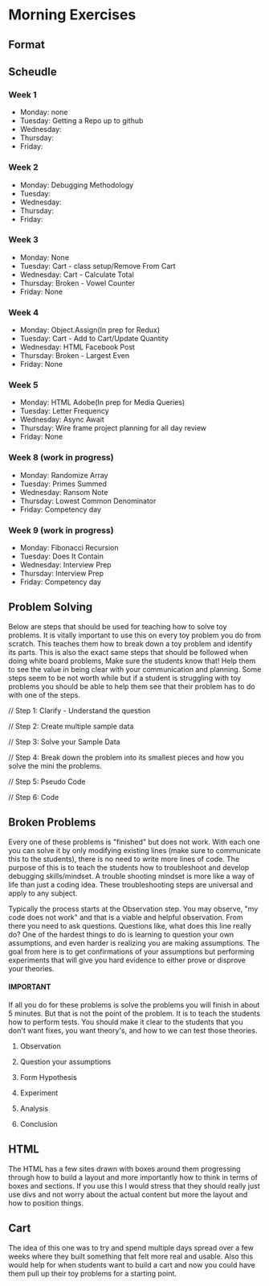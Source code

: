 # Morning Exercises


## Format


## Scheudle

### Week 1
  <ul>
    <li>Monday: none</li>
    <li>Tuesday: Getting a Repo up to github</li>
    <li>Wednesday: </li>
    <li>Thursday: </li>
    <li>Friday: </li>
  </ul>

### Week 2
<ul>
  <li>Monday: Debugging Methodology</li>
  <li>Tuesday: </li>
  <li>Wednesday: </li>
  <li>Thursday: </li>
  <li>Friday: </li>
</ul>

### Week 3
<ul>
  <li>Monday: None</li>
  <li>Tuesday: Cart - class setup/Remove From Cart</li>
  <li>Wednesday: Cart - Calculate Total</li>
  <li>Thursday: Broken - Vowel Counter</li>
  <li>Friday: None</li>
</ul>

### Week 4
<ul>
  <li>Monday: Object.Assign(In prep for Redux)</li>
  <li>Tuesday: Cart - Add to Cart/Update Quantity</li>
  <li>Wednesday: HTML Facebook Post</li>
  <li>Thursday: Broken - Largest Even</li>
  <li>Friday: None</li>
</ul>

### Week 5
<ul>
  <li>Monday: HTML Adobe(In prep for Media Queries)</li>
  <li>Tuesday: Letter Frequency</li>
  <li>Wednesday: Async Await</li>
  <li>Thursday: Wire frame project planning for all day review</li>
  <li>Friday: None</li>
</ul>

### Week 8 (work in progress)
<ul>
  <li>Monday: Randomize Array</li>
  <li>Tuesday: Primes Summed</li>
  <li>Wednesday: Ransom Note</li>
  <li>Thursday: Lowest Common Denominator</li>
  <li>Friday: Competency day</li>
</ul>

### Week 9 (work in progress)
<ul>
  <li>Monday: Fibonacci Recursion</li>
  <li>Tuesday: Does It Contain</li>
  <li>Wednesday: Interview Prep</li>
  <li>Thursday: Interview Prep</li>
  <li>Friday: Competency day</li>
</ul>

## Problem Solving

Below are steps that should be used for teaching how to solve toy problems. It is vitally important to use this on every toy problem you do from scratch. This teaches them how to break down a toy problem and identify its parts. This is also the exact same steps that should be followed when doing white board problems, Make sure the students know that! Help them to see the value in being clear with your communication and planning. Some steps seem to be not worth while but if a student is struggling with toy problems you should be able to help them see that their problem has to do with one of the steps.

// Step 1: Clarify - Understand the question

// Step 2: Create multiple sample data

// Step 3: Solve your Sample Data

// Step 4: Break down the problem into its smallest pieces and how you solve the mini the problems.

// Step 5: Pseudo Code

// Step 6: Code

## Broken Problems

Every one of these problems is "finished" but does not work. With each one you can solve it by only modifying existing lines (make sure to communicate this to the students), there is no need to write more lines of code. The purpose of this is to teach the students how to troubleshoot and develop debugging skills/mindset. A trouble shooting mindset is more like a way of life than just a coding idea. These troubleshooting steps are universal and apply to any subject.

Typically the process starts at the Observation step. You may observe, "my code does not work" and that is a viable and helpful observation. From there you need to ask questions. Questions like, what does this line really do? One of the hardest things to do is learning to question your own assumptions, and even harder is realizing you are making assumptions. The goal from here is to get confirmations of your assumptions but performing experiments that will give you hard evidence to either prove or disprove your theories.

#### IMPORTANT
If all you do for these problems is solve the problems you will finish in about 5 minutes. But that is not the point of the problem. It is to teach the students how to perform tests. You should make it clear to the students that you don't want fixes, you want theory's, and how to we can test those theories.

1. Observation

2. Question your assumptions

3. Form Hypothesis

4. Experiment

5. Analysis

6. Conclusion

## HTML

The HTML has a few sites drawn with boxes around them progressing through how to build a layout and more importantly how to think in terms of boxes and sections. If you use this I would stress that they should really just use divs and not worry about the actual content but more the layout and how to position things.

## Cart

The idea of this one was to try and spend multiple days spread over a few weeks where they built something that felt more real and usable. Also this would help for when students want to build a cart and now you could have them pull up their toy problems for a starting point.